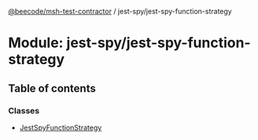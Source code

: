 [@beecode/msh-test-contractor](../README.md) / jest-spy/jest-spy-function-strategy

# Module: jest-spy/jest-spy-function-strategy

## Table of contents

### Classes

- [JestSpyFunctionStrategy](../classes/jest_spy_jest_spy_function_strategy.JestSpyFunctionStrategy.md)

